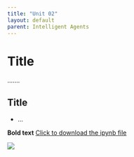 ```yaml
---
title: "Unit 02"
layout: default
parent: Intelligent Agents
---
```


# Title

.......

## Title
+ ...
  

**Bold text** [Click to download the ipynb file](./Supplementary_Material/Unit......ipynb)

<img src="./Supplementary_Material/Images/Unit........jpg">

